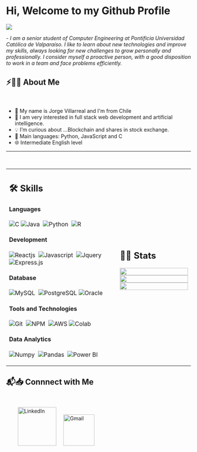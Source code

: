 # Hi, Welcome to my Github Profile

<img src="https://readme-typing-svg.herokuapp.com?font=Architects+Daughter&color=FFFF&size=25&center=false&lines=Civil+Computer+Engineering;"/>
 
 <p>- <i>I am a senior student of Computer Engineering at Pontificia Universidad Católica de Valparaíso. I like to learn about new technologies and improve my skills, always looking for new challenges to grow personally and professionally. I consider myself a proactive person, with a good disposition to work in a team and face problems efficiently.</i></p>

## ⚡🙋‍♂️ About Me

</br>

- 👨 My name is Jorge Villarreal and I'm from Chile
- 📝 I am very interested in full stack web development and artificial intelligence.
- 💡 I’m curious about ...Blockchain and shares in stock exchange.
- 🌟 Main languages: Python, JavaScript and C
- 🌐 Intermediate English level

<hr>
</br>


<table width="100%" >

 <tr>
    <td width="60%">
     
## 🛠️ Skills

#### Languages

![C](https://img.shields.io/badge/C-blue?style=plastic&logo=c&color=blue)
![Java](https://img.shields.io/badge/Java-%23150458.svg?style=flat&logo=java&logoColor=orange)&nbsp;
![Python](https://img.shields.io/badge/-Python-05122A?style=flat&logo=python)&nbsp;
![R](https://img.shields.io/badge/R-276DC3?style=flat&logo=r&logoColor=blue&color=0B2C4A)&nbsp;


#### Development
![Reactjs](https://img.shields.io/badge/React-20232A?style=flat&logo=react&logoColor=61DAFB)&nbsp;
![Javascript](https://img.shields.io/badge/JavaScript-F7DF1E?style=flat&logo=javascript&logoColor=black)&nbsp;
![Jquery](https://img.shields.io/badge/jQuery-0769AD?style=flat&logo=jquery&logoColor=white)&nbsp;
![Express.js](https://img.shields.io/badge/express.js-%23404d59.svg?style=flat&logo=express&logoColor=%2361DAFB) 
<!-- ![PHP](https://img.shields.io/badge/PHP-777BB4?style=flat&logo=php&logoColor=white)&nbsp; -->


#### Database

![MySQL](https://img.shields.io/badge/MySQL-00000F?style=flat&logo=mysql&logoColor=white)&nbsp;
![PostgreSQL](https://img.shields.io/badge/PostgreSQL-316192?style=flat&logo=postgresql&logoColor=green)
![Oracle](https://img.shields.io/badge/Oracle-balck?style=flat-square&logo=oracle&color=black)

#### Tools and Technologies


![Git](https://img.shields.io/badge/-Git-05122A?style=flat&logo=git)&nbsp;
![NPM](https://img.shields.io/badge/npm-CB3837?style=flat&logo=npm&logoColor=white)&nbsp;
![AWS](https://img.shields.io/badge/AWS-black?style=flat&logo=amazonwebservices&color=gray)
![Colab](https://img.shields.io/badge/GoogleColab-orange?style=flat&logo=googlecolab&color=black)
<!-- ![PyPI](https://img.shields.io/badge/pypi-3775A9?style=flat&logo=pypi&logoColor=white)&nbsp; -->


#### Data Analytics 

![Numpy](https://img.shields.io/badge/Numpy-777BB4?style=flat&logo=numpy&logoColor=white)&nbsp;
![Pandas](https://img.shields.io/badge/Pandas-2C2D72?style=flat&logo=pandas&logoColor=white)&nbsp;
![Power BI](https://img.shields.io/badge/PowerBI-F2C811?style=flat&logo=Power%20BI&logoColor=white)

</td>
<td>
  
## 📄📜 Stats


<p align="center">
  <img width="100%" src="https://github-readme-stats.vercel.app/api?username=Jorgee18&theme=algolia&show_icons=true&bg_color=transparent&title_color=navy&text_color=black" />
 </br>
  <img width="100%" src="https://github-readme-streak-stats.herokuapp.com/?user=Jorgee18"/>
 </br>
  <img width="100%" src="https://github-readme-stats.vercel.app/api/top-langs/?username=Jorgee18&exclude_repo=Portfolio,HomePal&langs_count=7&layout=compact&bg_color=transparent" />
</p>
     
  </td>
 </tr>
</table>

## 📬📥 Connnect with Me

<br/>

&nbsp; &nbsp; &nbsp; &nbsp; <a href="https://www.linkedin.com/in/jorge-villarreal-390091297/"><img width="105px" alt="LinkedIn" src="https://img.shields.io/badge/LinkedIn%20-%230077B5.svg?&style=flat&logo=linkedin&logoColor=white"/></a> &nbsp;&nbsp;&nbsp;
<a href="mailto:jorgeeduardo2003@gmail.com"><img width="85px" alt="Gmail" src="https://img.shields.io/badge/Gmail-D14836?style=flat&logo=gmail&logoColor=white" /></a> &nbsp; &nbsp; 

</br>
</br>
